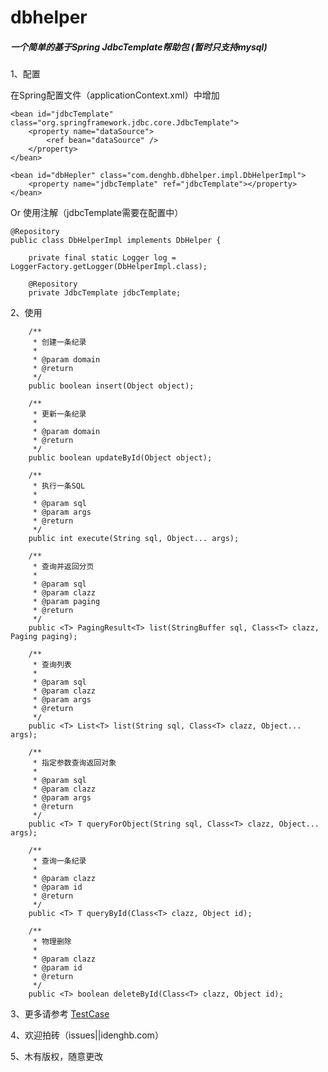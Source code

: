 # dbhelper

##### 一个简单的基于Spring JdbcTemplate帮助包 (暂时只支持mysql)


1、配置


在Spring配置文件（applicationContext.xml）中增加
```
<bean id="jdbcTemplate" class="org.springframework.jdbc.core.JdbcTemplate">
	<property name="dataSource">
		<ref bean="dataSource" />
	</property>
</bean>

<bean id="dbHepler" class="com.denghb.dbhelper.impl.DbHelperImpl">
	<property name="jdbcTemplate" ref="jdbcTemplate"></property>		
</bean>
```
Or 使用注解（jdbcTemplate需要在配置中）
```
@Repository
public class DbHelperImpl implements DbHelper {

	private final static Logger log = LoggerFactory.getLogger(DbHelperImpl.class);
  
  	@Repository
	private JdbcTemplate jdbcTemplate;
```

2、使用
```
  	/**
	 * 创建一条纪录
	 * 
	 * @param domain
	 * @return
	 */
	public boolean insert(Object object);

	/**
	 * 更新一条纪录
	 * 
	 * @param domain
	 * @return
	 */
	public boolean updateById(Object object);

	/**
	 * 执行一条SQL
	 * 
	 * @param sql
	 * @param args
	 * @return
	 */
	public int execute(String sql, Object... args);

	/**
	 * 查询并返回分页
	 * 
	 * @param sql
	 * @param clazz
	 * @param paging
	 * @return
	 */
	public <T> PagingResult<T> list(StringBuffer sql, Class<T> clazz, Paging paging);

	/**
	 * 查询列表
	 * 
	 * @param sql
	 * @param clazz
	 * @param args
	 * @return
	 */
	public <T> List<T> list(String sql, Class<T> clazz, Object... args);

	/**
	 * 指定参数查询返回对象
	 * 
	 * @param sql
	 * @param clazz
	 * @param args
	 * @return
	 */
	public <T> T queryForObject(String sql, Class<T> clazz, Object... args);

	/**
	 * 查询一条纪录
	 * 
	 * @param clazz
	 * @param id
	 * @return
	 */
	public <T> T queryById(Class<T> clazz, Object id);

	/**
	 * 物理删除
	 * 
	 * @param clazz
	 * @param id
	 * @return
	 */
	public <T> boolean deleteById(Class<T> clazz, Object id);
```


3、更多请参考 [TestCase](https://github.com/deng-hb/dbhelper/blob/master/src/test/java/com/denghb/dbhelper/AppTest.java)

4、欢迎拍砖（issues||i<at>denghb.com）

5、木有版权，随意更改


